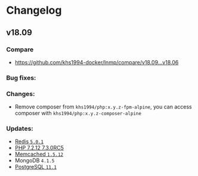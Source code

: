 # Changelog

## v18.09

### Compare

* https://github.com/khs1994-docker/lnmp/compare/v18.09...v18.06

### Bug fixes:

### Changes:

* Remove composer from `khs1994/php:x.y.z-fpm-alpine`, you can access composer with `khs1994/php:x.y.z-composer-alpine`

### Updates:

* [Redis `5.0.1`](https://raw.githubusercontent.com/antirez/redis/5.0/00-RELEASENOTES)
* [PHP 7.2.12 7.3.0RC5](http://www.php.net/ChangeLog-7.php#7.2.12)
* [Memcached `1.5.12`](https://github.com/memcached/memcached/wiki/ReleaseNotes1512)
* MongoDB `4.1.5`
* [PostgreSQL `11.1`](https://www.postgresql.org/about/news/1905/)

